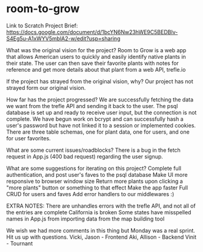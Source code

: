 # room-to-grow

Link to Scratch Project Brief:
  https://docs.google.com/document/d/1bcYN6Nw23hWE9C5BEDBlv-S4Eg5u-A1xWYV5mblA2-w/edit?usp=sharing


What was the original vision for the project?
  Room to Grow is a web app that allows American users to quickly and easily identify native plants in their state.  The user can then save their favorite plants with notes for reference and get more details about that plant from a web API, trefle.io

If the project has strayed from the original vision, why?
  Our project has not strayed form our original vision.

How far has the project progressed?
  We are successfully fetching the data we want from the trefle API and sending it back to the user.
  The psql database is set up and ready to receive user input, but the connection is not complete.
  We have begun work on bcrypt and can successfully hash a user's password but have not linked it to a session or implemented cookies.
  There are three table schemas, one for plant data, one for users, and one for user favorites.
  

What are some current issues/roadblocks?
  There is a bug in the fetch request in App.js (400 bad request) regarding the user signup.
  

What are some suggestions for iterating on this project?
  Complete full authentication, and post user's faves to the psql database
  Make UI more responsive to browser window size
  Return more plants upon clicking a "more plants" button or something to that effect
  Make the app faster
  Full CRUD for users and faves
  Add error handlers to our middlewares :)
  
EXTRA NOTES:
  There are unhandles errors with the trefle API, and not all of the entries are complete
  California is broken
  Some states have misspelled names in App.js from importing data from the map building tool
  
  
We wish we had more comments in this thing but Monday was a real sprint.  Hit us up with questions.
Vicki, Jason - Frontend
Aki, Allison - Backend
Vinit - Tournant

